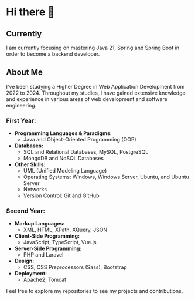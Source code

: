 # Hi there 👋
## Currently
I am currently focusing on mastering Java 21, Spring and Spring Boot in order to become a backend developer.

## About Me

I've been studying a Higher Degree in Web Application Development from 2022 to 2024. Throughout my studies, I have gained extensive knowledge and experience in various areas of web development and software engineering.

### First Year:
- **Programming Languages & Paradigms:**
  - Java and Object-Oriented Programming (OOP)
- **Databases:**
  - SQL and Relational Databases, MySQL, PostgreSQL
  - MongoDB and NoSQL Databases
- **Other Skills:**
  - UML (Unified Modeling Language)
  - Operating Systems: Windows, Windows Server, Ubuntu, and Ubuntu Server
  - Networks
  - Version Control: Git and GitHub

### Second Year:
- **Markup Languages:**
  - XML, HTML, XPath, XQuery, JSON
- **Client-Side Programming:**
  - JavaScript, TypeScript, Vue.js
- **Server-Side Programming:**
  - PHP and Laravel
- **Design:**
  - CSS, CSS Preprocessors (Sass), Bootstrap
- **Deployment:**
  - Apache2, Tomcat

Feel free to explore my repositories to see my projects and contributions.

<!--
**fmmdevs/fmmdevs** is a ✨ _special_ ✨ repository because its `README.md` (this file) appears on your GitHub profile.

Here are some ideas to get you started:

- 🔭 I’m currently working on ...
- 🌱 I’m currently learning ...
- 👯 I’m looking to collaborate on ...
- 🤔 I’m looking for help with ...
- 💬 Ask me about ...
- 📫 How to reach me: ...
- 😄 Pronouns: ...
- ⚡ Fun fact: ...
-->
